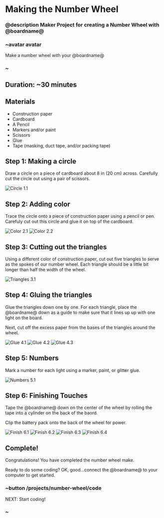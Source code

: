 # Making the Number Wheel
### @description Maker Project for creating a Number Wheel with @boardname@

### ~avatar avatar

Make a number wheel with your @boardname@

### ~

## Duration: ~30 minutes

## Materials
  * Construction paper
  * Cardboard
  * A Pencil
  * Markers and/or paint
  * Scissors
  * Glue
  * Tape (masking, duct tape, and/or packing tape)


## Step 1: Making a circle

Draw a circle on a piece of cardboard about 8 in (20 cm) across. Carefully cut the circle out using a pair of scissors.

![Circle 1.1](/static/cp/projects/number-wheel/step1.1.jpg)

## Step 2: Adding color

Trace the circle onto a piece of construction paper using a pencil or pen. Carefuly cut out this circle and glue it on top of the cardboard.

![Color 2.1](/static/cp/projects/number-wheel/step2.1.jpg)
![Color 2.2](/static/cp/projects/number-wheel/step2.2.jpg)

## Step 3: Cutting out the triangles

Using a different color of construction paper, cut out five triangles to serve as the spokes of our number wheel.
Each triangle should be a little bit longer than half the width of the wheel.

![Triangles 3.1](/static/cp/projects/number-wheel/step3.1.jpg)

## Step 4: Gluing the triangles

Glue the triangles down one by one. For each triangle, place the @boardname@ down as a guide to make sure that it lines up up with one light on the board.

Next, cut off the excess paper from the bases of the triangles around the wheel.

![Glue 4.1](/static/cp/projects/number-wheel/step4.1.jpg)
![Glue 4.2](/static/cp/projects/number-wheel/step4.2.jpg)
![Glue 4.3](/static/cp/projects/number-wheel/step4.3.jpg)

## Step 5: Numbers

Mark a number for each light using a marker, paint, or glitter glue.

![Numbers 5.1](/static/cp/projects/number-wheel/step5.1.jpg)

## Step 6: Finishing Touches

Tape the @boardname@ down on the center of the wheel by rolling the tape into a cylinder on the back of the baord.

Clip the battery pack onto the back of the wheel for power.

![Finish 6.1](/static/cp/projects/number-wheel/step6.1.jpg)
![Finish 6.2](/static/cp/projects/number-wheel/step6.2.jpg)
![Finish 6.3](/static/cp/projects/number-wheel/step6.3.jpg)
![Finish 6.4](/static/cp/projects/number-wheel/step6.4.jpg)

## Complete!

Congratulations! You have completed the number wheel make.

Ready to do some coding? OK, good...connect the @boardname@ to your computer to get started.

### ~button /projects/number-wheel/code
NEXT: Start coding!
### ~


